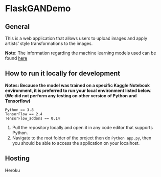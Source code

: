 # FlaskGANDemo
## General
This is a web application that allows users to upload images and apply artists' style transformations to the images.

**Note:** The information regarding the machine learning models used can be found [here](https://github.com/WayneJWZLemon/CIS4496-GANs-Project)
## How to run it locally for development
**Notes: Because the model was trained on a specific Kaggle Notebook environment, it is preferred to run your local environment listed below. (We did not perform any testing on other version of Python and Tensorflow)**
```
Python == 3.8
TensorFlow == 2.4
TensorFlow_addons == 0.14
```
1. Pull the repository locally and open it in any code editor that supports Python.
2. Navigate to the root folder of the project then do ```Python app.py```, then you should be able to access the application on your localhost.
## Hosting
Heroku
